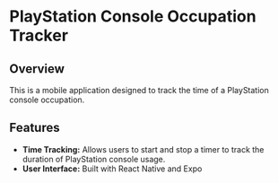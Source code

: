 # PlayStation Console Occupation Tracker

## Overview
This is a mobile application designed to track the time of a PlayStation console occupation.

## Features
- **Time Tracking:** Allows users to start and stop a timer to track the duration of PlayStation console usage.
- **User Interface:** Built with React Native and Expo
